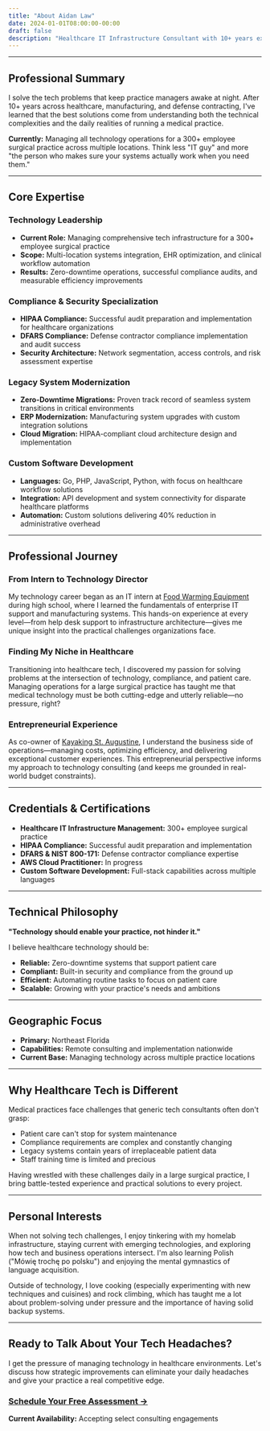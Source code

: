 ```yaml
---
title: "About Aidan Law"
date: 2024-01-01T08:00:00-00:00
draft: false
description: "Healthcare IT Infrastructure Consultant with 10+ years experience managing technology for medical practices, specializing in HIPAA compliance and legacy system modernization."
---
```


---

## Professional Summary

I solve the tech problems that keep practice managers awake at night. After 10+ years across healthcare, manufacturing, and defense contracting, I've learned that the best solutions come from understanding both the technical complexities and the daily realities of running a medical practice.

**Currently:** Managing all technology operations for a 300+ employee surgical practice across multiple locations. Think less "IT guy" and more "the person who makes sure your systems actually work when you need them."

---

## Core Expertise

### Technology Leadership
- **Current Role:** Managing comprehensive tech infrastructure for a 300+ employee surgical practice
- **Scope:** Multi-location systems integration, EHR optimization, and clinical workflow automation
- **Results:** Zero-downtime operations, successful compliance audits, and measurable efficiency improvements

### Compliance & Security Specialization
- **HIPAA Compliance:** Successful audit preparation and implementation for healthcare organizations
- **DFARS Compliance:** Defense contractor compliance implementation and audit success
- **Security Architecture:** Network segmentation, access controls, and risk assessment expertise

### Legacy System Modernization
- **Zero-Downtime Migrations:** Proven track record of seamless system transitions in critical environments
- **ERP Modernization:** Manufacturing system upgrades with custom integration solutions
- **Cloud Migration:** HIPAA-compliant cloud architecture design and implementation

### Custom Software Development
- **Languages:** Go, PHP, JavaScript, Python, with focus on healthcare workflow solutions
- **Integration:** API development and system connectivity for disparate healthcare platforms
- **Automation:** Custom solutions delivering 40% reduction in administrative overhead

---

## Professional Journey

### From Intern to Technology Director
My technology career began as an IT intern at [Food Warming Equipment](https://fwe.com) during high school, where I learned the fundamentals of enterprise IT support and manufacturing systems. This hands-on experience at every level—from help desk support to infrastructure architecture—gives me unique insight into the practical challenges organizations face.

### Finding My Niche in Healthcare
Transitioning into healthcare tech, I discovered my passion for solving problems at the intersection of technology, compliance, and patient care. Managing operations for a large surgical practice has taught me that medical technology must be both cutting-edge and utterly reliable—no pressure, right?

### Entrepreneurial Experience
As co-owner of [Kayaking St. Augustine](https://kayakingstaugustine.com), I understand the business side of operations—managing costs, optimizing efficiency, and delivering exceptional customer experiences. This entrepreneurial perspective informs my approach to technology consulting (and keeps me grounded in real-world budget constraints).

---

## Credentials & Certifications

- **Healthcare IT Infrastructure Management:** 300+ employee surgical practice
- **HIPAA Compliance:** Successful audit preparation and implementation
- **DFARS & NIST 800-171:** Defense contractor compliance expertise
- **AWS Cloud Practitioner:** In progress
- **Custom Software Development:** Full-stack capabilities across multiple languages

---

## Technical Philosophy

**"Technology should enable your practice, not hinder it."**

I believe healthcare technology should be:
- **Reliable:** Zero-downtime systems that support patient care
- **Compliant:** Built-in security and compliance from the ground up
- **Efficient:** Automating routine tasks to focus on patient care
- **Scalable:** Growing with your practice's needs and ambitions

---

## Geographic Focus

- **Primary:** Northeast Florida
- **Capabilities:** Remote consulting and implementation nationwide
- **Current Base:** Managing technology across multiple practice locations

---

## Why Healthcare Tech is Different

Medical practices face challenges that generic tech consultants often don't grasp:
- Patient care can't stop for system maintenance
- Compliance requirements are complex and constantly changing
- Legacy systems contain years of irreplaceable patient data
- Staff training time is limited and precious

Having wrestled with these challenges daily in a large surgical practice, I bring battle-tested experience and practical solutions to every project.

---

## Personal Interests

When not solving tech challenges, I enjoy tinkering with my homelab infrastructure, staying current with emerging technologies, and exploring how tech and business operations intersect. I'm also learning Polish ("Mówię trochę po polsku") and enjoying the mental gymnastics of language acquisition.

Outside of technology, I love cooking (especially experimenting with new techniques and cuisines) and rock climbing, which has taught me a lot about problem-solving under pressure and the importance of having solid backup systems.

---

## Ready to Talk About Your Tech Headaches?

I get the pressure of managing technology in healthcare environments. Let's discuss how strategic improvements can eliminate your daily headaches and give your practice a real competitive edge.

### [Schedule Your Free Assessment →](/contact/)

**Current Availability:** Accepting select consulting engagements